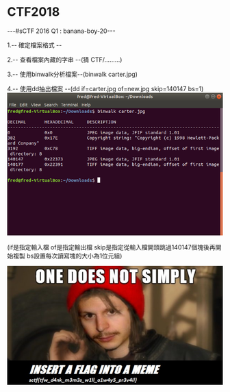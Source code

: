 # CTF2018
---#sCTF 2016 Q1 : banana-boy-20---



1.-- 確定檔案格式 --



2.-- 查看檔案內藏的字串 --(猜 CTF/.........)



3.-- 使用binwalk分析檔案--(binwalk carter.jpg)



4.-- 使用dd抽出檔案 --(dd if=carter.jpg of=new.jpg skip=140147 bs=1)
![圖片](pic/binwalk.png)


(if是指定輸入檔
 of是指定輸出檔
 skip是指定從輸入檔開頭跳過140147個塊後再開始複製
 bs設置每次讀寫塊的大小為1位元組)



![圖片](pic/new.jpg)
